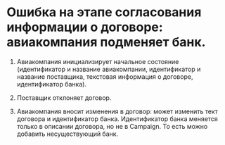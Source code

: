 # Ошибка на этапе согласования информации о договоре: авиакомпания подменяет банк.

1. Авиакомпания инициализирует начальное состояние (идентификатор и название авиакомпании, идентификатор и название поставщика, текстовая информация о договоре, идентификатор банка).

2. Поставщик отклоняет договор.

3. Авиакомпания вносит изменения в договор: может изменить тект договора и идентификатор банка.
Идентификатор банка меняется только в описании договора, но не в Campaign. То есть можно добавить несуществующий банк.
